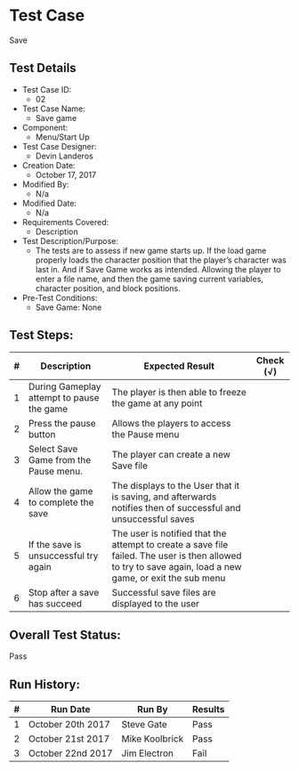 # Test Case 
Save
## Test Details

* Test Case ID:
  * 02
* Test Case Name:
  * Save game
* Component: 
  * Menu/Start Up 
* Test Case Designer:
  * Devin Landeros
* Creation Date:
  * October 17, 2017
* Modified By:
  * N/a
* Modified Date:
  * N/a
* Requirements Covered:
  * Description
* Test Description/Purpose:
  * The tests are to assess if new game starts up. If the load game properly loads the character position that the player’s character was last in. And if Save Game works as intended. Allowing the player to enter a file name, and then the game saving current variables, character position, and block positions.   
* Pre-Test Conditions:
  * Save Game: None

## Test Steps: 
| # | Description | Expected Result | Check (√) |
| --- | --- | --- | --- |
| 1 | During Gameplay attempt to pause the game| The player is then able to freeze the game at any point | | 		
| 2 | Press the pause button | Allows the players to access the Pause  menu |  | 		
| 3 | Select Save Game from the Pause menu. | The player can create a new Save file | |
| 4 | Allow the game to complete the save | The displays to the User that it is saving, and afterwards notifies then of successful and unsuccessful saves | |
| 5 | If the save is unsuccessful try again | The user is notified that the attempt to create a save file failed. The user is then allowed to try to save again, load a new game, or exit the sub menu | |			
| 6 | Stop after a save has succeed | Successful save files are displayed to the user | |			

## Overall Test Status:
Pass
## Run History:
| # |	Run Date |	Run By |	Results |
| --- | --- | --- | --- |
| 1 | October 20th 2017 | Steve Gate |Pass |			
| 2 | October 21st 2017 | Mike Koolbrick |Pass |			
| 3 | October 22nd 2017 | Jim Electron |Fail |		
